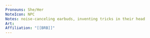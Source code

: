 ```yaml
---
Pronouns: She/Her
NoteIcon: NPC
Notes: noise-canceling earbuds, inventing tricks in their head
Art: 
Affiliation: "[[BRB]]"
---
```

